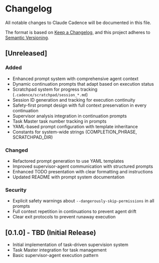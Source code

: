 # Changelog

All notable changes to Claude Cadence will be documented in this file.

The format is based on [Keep a Changelog](https://keepachangelog.com/en/1.0.0/),
and this project adheres to [Semantic Versioning](https://semver.org/spec/v2.0.0.html).

## [Unreleased]

### Added
- Enhanced prompt system with comprehensive agent context
- Dynamic continuation prompts that adapt based on execution status
- Scratchpad system for progress tracking (`.cadence/scratchpad/session_*.md`)
- Session ID generation and tracking for execution continuity
- Safety-first prompt design with full context preservation in every continuation
- Supervisor analysis integration in continuation prompts
- Task Master task number tracking in prompts
- YAML-based prompt configuration with template inheritance
- Constants for system-wide strings (COMPLETION_PHRASE, SCRATCHPAD_DIR)

### Changed
- Refactored prompt generation to use YAML templates
- Improved supervisor-agent communication with structured prompts
- Enhanced TODO presentation with clear formatting and instructions
- Updated README with prompt system documentation

### Security
- Explicit safety warnings about `--dangerously-skip-permissions` in all prompts
- Full context repetition in continuations to prevent agent drift
- Clear exit protocols to prevent runaway execution

## [0.1.0] - TBD (Initial Release)
- Initial implementation of task-driven supervision system
- Task Master integration for task management
- Basic supervisor-agent execution pattern